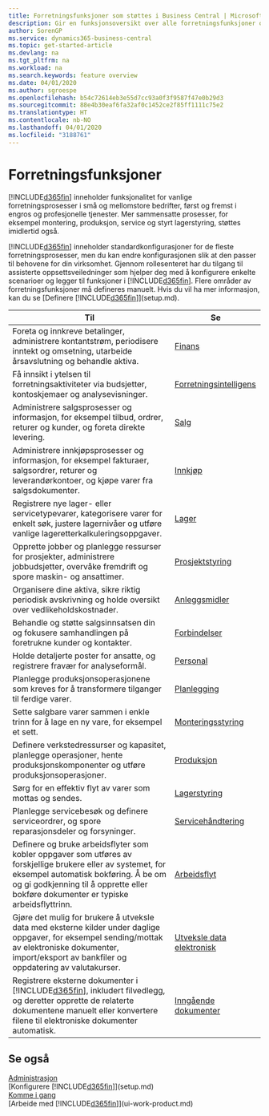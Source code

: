 ```yaml
---
title: Forretningsfunksjoner som støttes i Business Central | Microsoft-dokumentasjon
description: Gir en funksjonsoversikt over alle forretningsfunksjoner og avdelinger som støttes av moduler, for eksempel finans, lager og prosjektledelse.
author: SorenGP
ms.service: dynamics365-business-central
ms.topic: get-started-article
ms.devlang: na
ms.tgt_pltfrm: na
ms.workload: na
ms.search.keywords: feature overview
ms.date: 04/01/2020
ms.author: sgroespe
ms.openlocfilehash: b54c72614eb3e55d7cc93a0f3f9587f47e0b29d3
ms.sourcegitcommit: 88e4b30eaf6fa32af0c1452ce2f85ff1111c75e2
ms.translationtype: HT
ms.contentlocale: nb-NO
ms.lasthandoff: 04/01/2020
ms.locfileid: "3188761"
---
```

# <a name="business-functionality"></a>Forretningsfunksjoner
[!INCLUDE[d365fin](includes/d365fin_md.md)] inneholder funksjonalitet for vanlige forretningsprosesser i små og mellomstore bedrifter, først og fremst i engros og profesjonelle tjenester. Mer sammensatte prosesser, for eksempel montering, produksjon, service og styrt lagerstyring, støttes imidlertid også.

[!INCLUDE[d365fin](includes/d365fin_md.md)] inneholder standardkonfigurasjoner for de fleste forretningsprosesser, men du kan endre konfigurasjonen slik at den passer til behovene for din virksomhet. Gjennom rollesenteret har du tilgang til assisterte oppsettsveiledninger som hjelper deg med å konfigurere enkelte scenarioer og legger til funksjoner i [!INCLUDE[d365fin](includes/d365fin_md.md)]. Flere områder av forretningsfunksjoner må defineres manuelt. Hvis du vil ha mer informasjon, kan du se [Definere [!INCLUDE[d365fin](includes/d365fin_md.md)]](setup.md).

| Til | Se |
| --- | --- |
|Foreta og innkreve betalinger, administrere kontantstrøm, periodisere inntekt og omsetning, utarbeide årsavslutning og behandle aktiva.|[Finans](finance.md)|
|Få innsikt i ytelsen til forretningsaktiviteter via budsjetter, kontoskjemaer og analysevisninger.|[Forretningsintelligens](bi.md)|
|Administrere salgsprosesser og informasjon, for eksempel tilbud, ordrer, returer og kunder, og foreta direkte levering.|[Salg](sales-manage-sales.md)|
|Administrere innkjøpsprosesser og informasjon, for eksempel fakturaer, salgsordrer, returer og leverandørkontoer, og kjøpe varer fra salgsdokumenter. |[Innkjøp](purchasing-manage-purchasing.md)|
|Registrere nye lager- eller servicetypevarer, kategorisere varer for enkelt søk, justere lagernivåer og utføre vanlige lageretterkalkuleringsoppgaver.|[Lager](inventory-manage-inventory.md)|
|Opprette jobber og planlegge ressurser for prosjekter, administrere jobbudsjetter, overvåke fremdrift og spore maskin- og ansattimer.|[Prosjektstyring](projects-manage-projects.md)|
|Organisere dine aktiva, sikre riktig periodisk avskrivning og holde oversikt over vedlikeholdskostnader.|[Anleggsmidler](fa-manage.md)|
|Behandle og støtte salgsinnsatsen din og fokusere samhandlingen på foretrukne kunder og kontakter.|[Forbindelser](marketing-relationship-management.md)|
|Holde detaljerte poster for ansatte, og registrere fravær for analyseformål. |[Personal](hr-manage-human-resources.md)|
|Planlegge produksjonsoperasjonene som kreves for å transformere tilganger til ferdige varer.|[Planlegging](production-planning.md)|
|Sette salgbare varer sammen i enkle trinn for å lage en ny vare, for eksempel et sett.|[Monteringsstyring](assembly-assemble-items.md)|
|Definere verkstedressurser og kapasitet, planlegge operasjoner, hente produksjonskomponenter og utføre produksjonsoperasjoner.|[Produksjon](production-manage-manufacturing.md)|
|Sørg for en effektiv flyt av varer som mottas og sendes.|[Lagerstyring](warehouse-manage-warehouse.md)|
|Planlegge servicebesøk og definere serviceordrer, og spore reparasjonsdeler og forsyninger.|[Servicehåndtering](service-service.md)|
|Definere og bruke arbeidsflyter som kobler oppgaver som utføres av forskjellige brukere eller av systemet, for eksempel automatisk bokføring. Å be om og gi godkjenning til å opprette eller bokføre dokumenter er typiske arbeidsflyttrinn.|[Arbeidsflyt](across-workflow.md)|
|Gjøre det mulig for brukere å utveksle data med eksterne kilder under daglige oppgaver, for eksempel sending/mottak av elektroniske dokumenter, import/eksport av bankfiler og oppdatering av valutakurser.|[Utveksle data elektronisk](across-data-exchange.md)|
|Registrere eksterne dokumenter i [!INCLUDE[d365fin](includes/d365fin_md.md)], inkludert filvedlegg, og deretter opprette de relaterte dokumentene manuelt eller konvertere filene til elektroniske dokumenter automatisk.|[Inngående dokumenter](across-income-documents.md)|

## <a name="see-also"></a>Se også
[Administrasjon](admin-setup-and-administration.md)  
[Konfigurere [!INCLUDE[d365fin](includes/d365fin_md.md)]](setup.md)  
[Komme i gang](product-get-started.md)  
[Arbeide med [!INCLUDE[d365fin](includes/d365fin_md.md)]](ui-work-product.md)  
